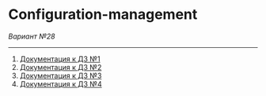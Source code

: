 # Configuration-management
*Вариант №28*

---
1. [Документация к ДЗ №1](./Домашние%20задания/Задание%20№1/README.md)
2. [Документация к ДЗ №2](./Домашние%20задания/Задание%20№2/README.md)
3. [Документация к ДЗ №3](./Домашние%20задания/Задание%20№3/README.md)
3. [Документация к ДЗ №4](./Домашние%20задания/Задание%20№4/README.md)